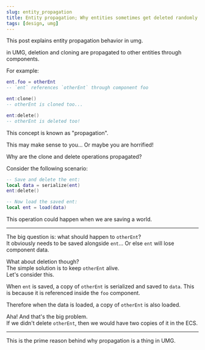 ```yaml
---
slug: entity_propagation
title: Entity propagation; Why entities sometimes get deleted randomly
tags: [design, umg]
---
```


This post explains entity propagation behavior in umg.

<!--truncate-->

in UMG, deletion and cloning are propagated to other entities through components.

For example:
```lua
ent.foo = otherEnt
-- `ent` references `otherEnt` through component foo

ent:clone()
-- otherEnt is cloned too...

ent:delete()
-- otherEnt is deleted too!
```

This concept is known as "propagation".

This may make sense to you...
Or maybe you are horrified!

Why are the clone and delete operations propagated?  

Consider the following scenario:
```lua
-- Save and delete the ent:
local data = serialize(ent)
ent:delete()

-- Now load the saved ent:
local ent = load(data)
```
This operation could happen when we are saving a world.

---

The big question is: what should happen to `otherEnt`?  
It obviously needs to be saved alongside `ent`... Or else `ent` will lose component data.   

What about deletion though?  
The simple solution is to keep `otherEnt` alive.  
Let's consider this.

When `ent` is saved, a copy of `otherEnt` is serialized and saved to `data`. This is because it is referenced inside the `foo` component.  

Therefore when the data is loaded, a copy of `otherEnt` is also loaded.

Aha! And that's the big problem.   
If we didn't delete `otherEnt`, then we would have two copies of it in the ECS.  

---

This is the prime reason behind why propagation is a thing in UMG.


